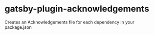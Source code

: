 # gatsby-plugin-acknowledgements
Creates an Acknowledgements file for each dependency in your package.json
